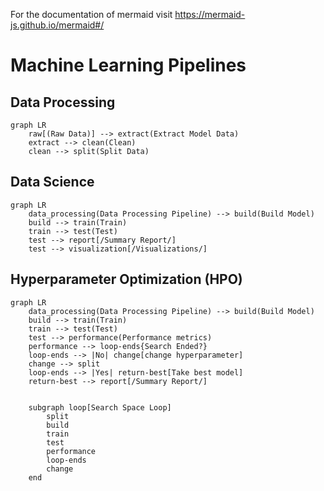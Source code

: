 For the documentation of mermaid visit https://mermaid-js.github.io/mermaid#/
# **Machine Learning Pipelines**

## Data Processing
```mermaid
graph LR
    raw[(Raw Data)] --> extract(Extract Model Data)
    extract --> clean(Clean)
    clean --> split(Split Data)
```

## Data Science
```mermaid
graph LR
    data_processing(Data Processing Pipeline) --> build(Build Model)
    build --> train(Train)
    train --> test(Test)
    test --> report[/Summary Report/]
    test --> visualization[/Visualizations/]
```

## Hyperparameter Optimization (HPO)
```mermaid
graph LR
    data_processing(Data Processing Pipeline) --> build(Build Model)
    build --> train(Train)
    train --> test(Test)
    test --> performance(Performance metrics)
    performance --> loop-ends{Search Ended?}
    loop-ends --> |No| change[change hyperparameter]
    change --> split
    loop-ends --> |Yes| return-best[Take best model]
    return-best --> report[/Summary Report/]


    subgraph loop[Search Space Loop]
        split
        build
        train
        test
        performance
        loop-ends
        change
    end
```